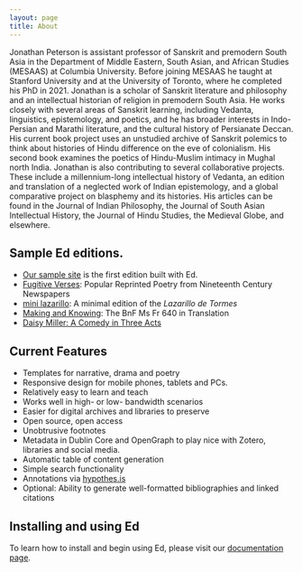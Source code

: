 ```yaml
---
layout: page
title: About
---
```


Jonathan Peterson is assistant professor of Sanskrit and premodern South Asia in the Department of Middle Eastern, South Asian, and African Studies (MESAAS) at Columbia University. Before joining MESAAS he taught at Stanford University and at the University of Toronto, where he completed his PhD in 2021. Jonathan is a scholar of Sanskrit literature and philosophy and an intellectual historian of religion in premodern South Asia. He works closely with several areas of Sanskrit learning, including Vedanta, linguistics, epistemology, and poetics, and he has broader interests in Indo-Persian and Marathi literature, and the cultural history of Persianate Deccan. His current book project uses an unstudied archive of Sanskrit polemics to think about histories of Hindu difference on the eve of colonialism. His second book examines the poetics of Hindu-Muslim intimacy in Mughal north India. Jonathan is also contributing to several collaborative projects. These include a millennium-long intellectual history of Vedanta, an edition and translation of a neglected work of Indian epistemology, and a global comparative project on blasphemy and its histories. His articles can be found in the Journal of Indian Philosophy, the Journal of South Asian Intellectual History, the Journal of Hindu Studies, the Medieval Globe, and elsewhere.


## Sample Ed editions.

- [Our sample site](http://minicomp.github.io/ed/) is the first edition built with Ed.
- [Fugitive Verses](http://fugitiverses.viraltexts.org/): Popular Reprinted Poetry from Nineteenth Century Newspapers
- [mini lazarillo](http://minilazarillo.github.io/): A minimal edition of the *Lazarillo de Tormes*
- [Making and Knowing](https://cu-mkp.github.io/GR8975-edition/): The BnF Ms Fr 640 in Translation
- [Daisy Miller: A Comedy in Three Acts](https://britaneeelizabeth.github.io/ed/texts/DaisyMillerPlay/)


## Current Features

- Templates for narrative, drama and poetry
- Responsive design for mobile phones, tablets and PCs.
- Relatively easy to learn and teach
- Works well in high- or low- bandwidth scenarios
- Easier for digital archives and libraries to preserve
- Open source, open access
- Unobtrusive footnotes
- Metadata in Dublin Core and OpenGraph to play nice with Zotero, libraries and social media.
- Automatic table of content generation
- Simple search functionality
- Annotations via [hypothes.is](https://hypothes.is/)
- Optional: Ability to generate well-formatted bibliographies and linked citations


## Installing and using Ed

To learn how to install and begin using Ed, please visit our
[documentation page](http://minicomp.github.io/ed/documentation).
